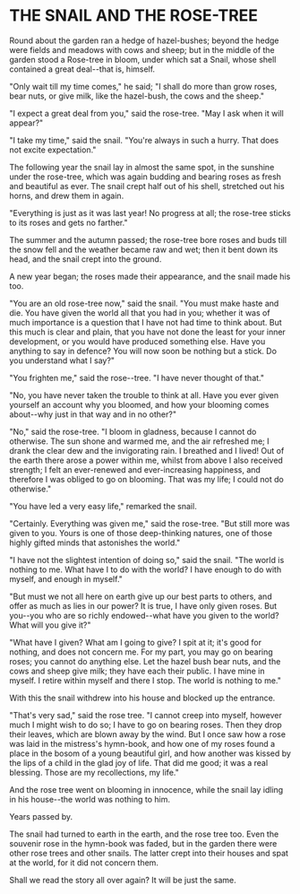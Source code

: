 # THE SNAIL AND THE ROSE-TREE

Round about the garden ran a hedge of hazel-bushes; beyond the
hedge were fields and meadows with cows and sheep; but in the middle
of the garden stood a Rose-tree in bloom, under which sat a Snail,
whose shell contained a great deal--that is, himself.

"Only wait till my time comes," he said; "I shall do more than
grow roses, bear nuts, or give milk, like the hazel-bush, the cows and
the sheep."

"I expect a great deal from you," said the rose-tree. "May I ask
when it will appear?"

"I take my time," said the snail. "You're always in such a
hurry. That does not excite expectation."

The following year the snail lay in almost the same spot, in the
sunshine under the rose-tree, which was again budding and bearing
roses as fresh and beautiful as ever. The snail crept half out of
his shell, stretched out his horns, and drew them in again.

"Everything is just as it was last year! No progress at all; the
rose-tree sticks to its roses and gets no farther."

The summer and the autumn passed; the rose-tree bore roses and
buds till the snow fell and the weather became raw and wet; then it
bent down its head, and the snail crept into the ground.

A new year began; the roses made their appearance, and the snail
made his too.

"You are an old rose-tree now," said the snail. "You must make
haste and die. You have given the world all that you had in you;
whether it was of much importance is a question that I have not had
time to think about. But this much is clear and plain, that you have
not done the least for your inner development, or you would have
produced something else. Have you anything to say in defence? You will
now soon be nothing but a stick. Do you understand what I say?"

"You frighten me," said the rose--tree. "I have never thought of
that."

"No, you have never taken the trouble to think at all. Have you
ever given yourself an account why you bloomed, and how your
blooming comes about--why just in that way and in no other?"

"No," said the rose-tree. "I bloom in gladness, because I cannot
do otherwise. The sun shone and warmed me, and the air refreshed me; I
drank the clear dew and the invigorating rain. I breathed and I lived!
Out of the earth there arose a power within me, whilst from above I
also received strength; I felt an ever-renewed and ever-increasing
happiness, and therefore I was obliged to go on blooming. That was
my life; I could not do otherwise."

"You have led a very easy life," remarked the snail.

"Certainly. Everything was given me," said the rose-tree. "But
still more was given to you. Yours is one of those deep-thinking
natures, one of those highly gifted minds that astonishes the world."

"I have not the slightest intention of doing so," said the
snail. "The world is nothing to me. What have I to do with the
world? I have enough to do with myself, and enough in myself."

"But must we not all here on earth give up our best parts to
others, and offer as much as lies in our power? It is true, I have
only given roses. But you--you who are so richly endowed--what have
you given to the world? What will you give it?"

"What have I given? What am I going to give? I spit at it; it's
good for nothing, and does not concern me. For my part, you may go
on bearing roses; you cannot do anything else. Let the hazel bush bear
nuts, and the cows and sheep give milk; they have each their public. I
have mine in myself. I retire within myself and there I stop. The
world is nothing to me."

With this the snail withdrew into his house and blocked up the
entrance.

"That's very sad," said the rose tree. "I cannot creep into
myself, however much I might wish to do so; I have to go on bearing
roses. Then they drop their leaves, which are blown away by the
wind. But I once saw how a rose was laid in the mistress's
hymn-book, and how one of my roses found a place in the bosom of a
young beautiful girl, and how another was kissed by the lips of a
child in the glad joy of life. That did me good; it was a real
blessing. Those are my recollections, my life."

And the rose tree went on blooming in innocence, while the snail
lay idling in his house--the world was nothing to him.

Years passed by.

The snail had turned to earth in the earth, and the rose tree too.
Even the souvenir rose in the hymn-book was faded, but in the garden
there were other rose trees and other snails. The latter crept into
their houses and spat at the world, for it did not concern them.

Shall we read the story all over again? It will be just the same.





